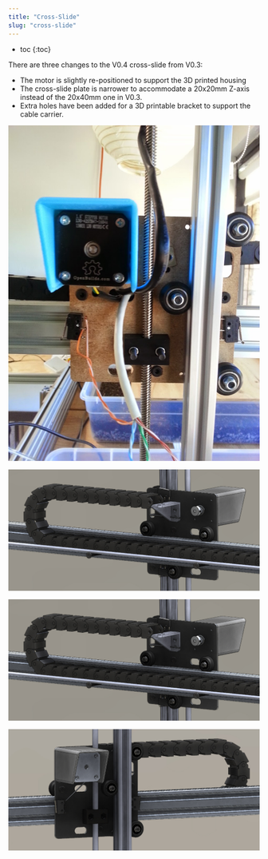 ```yaml
---
title: "Cross-Slide"
slug: "cross-slide"
---
```


* toc
{:toc}

There are three changes to the V0.4 cross-slide from V0.3:

  * The motor is slightly re-positioned to support the 3D printed housing
  * The cross-slide plate is narrower to accommodate a 20x20mm Z-axis instead of the 20x40mm one in V0.3.
  * Extra holes have been added for a 3D printable bracket to support the cable carrier.

![Genesis_V4_Cross-Slide.jpg](Slide.jpg)



![Genesis_V4_Cross-Slide_2.jpg](Slide_2.jpg)



![V4_Cross-Slide_2.jpg](Slide_2.jpg)



![V4_Cross-Slide_1.jpg](Slide_1.jpg)

